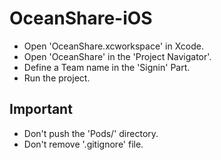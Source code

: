 # OceanShare-iOS

* Open 'OceanShare.xcworkspace' in Xcode.
* Open 'OceanShare' in the 'Project Navigator'.
* Define a Team name in the 'Signin' Part.
* Run the project.

## Important
* Don't push the 'Pods/' directory.
* Don't remove '.gitignore' file.
